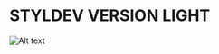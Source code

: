 # STYLDEV VERSION LIGHT
![Alt text](https://firebasestorage.googleapis.com/v0/b/d5reactgallery-cf5fd.appspot.com/o/images%2F212.PNG?alt=media&token=bc257642-0c03-4826-9247-06ac579b4f68)
